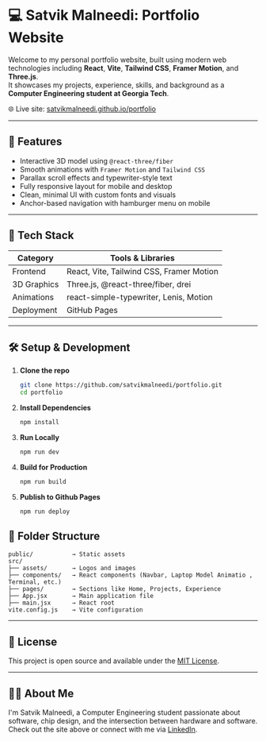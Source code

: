 # 💻 Satvik Malneedi: Portfolio Website

Welcome to my personal portfolio website, built using modern web technologies including **React**, **Vite**, **Tailwind CSS**, **Framer Motion**, and **Three.js**.  
It showcases my projects, experience, skills, and background as a **Computer Engineering student at Georgia Tech**.

🌐 Live site: [satvikmalneedi.github.io/portfolio](https://satvikmalneedi.github.io/portfolio)

---

## 🚀 Features

- Interactive 3D model using `@react-three/fiber`
- Smooth animations with `Framer Motion` and `Tailwind CSS`
- Parallax scroll effects and typewriter-style text
- Fully responsive layout for mobile and desktop
- Clean, minimal UI with custom fonts and visuals
- Anchor-based navigation with hamburger menu on mobile

---

## 📁 Tech Stack

| Category     | Tools & Libraries                         |
|--------------|-------------------------------------------|
| Frontend     | React, Vite, Tailwind CSS, Framer Motion  |
| 3D Graphics  | Three.js, @react-three/fiber, drei        |
| Animations   | react-simple-typewriter, Lenis, Motion    |
| Deployment   | GitHub Pages                              |

---

## 🛠️ Setup & Development

1. **Clone the repo**

   ```bash
   git clone https://github.com/satvikmalneedi/portfolio.git
   cd portfolio
   ```
2. **Install Dependencies**

   ```bash
   npm install
   ```
3. **Run Locally**

   ```bash
   npm run dev
   ```
   
4. **Build for Production**

   ```bash
   npm run build
   ```
5. **Publish to Github Pages**

   ```bash
   npm run deploy
   ```
## 📂 Folder Structure

```
public/           → Static assets
src/
├── assets/       → Logos and images
├── components/   → React components (Navbar, Laptop Model Animatio , Terminal, etc.)
├── pages/        → Sections like Home, Projects, Experience
├── App.jsx       → Main application file
├── main.jsx      → React root
vite.config.js    → Vite configuration
```

---

## 📄 License

This project is open source and available under the [MIT License](LICENSE).

---

## 🙋‍♂️ About Me

I'm Satvik Malneedi, a Computer Engineering student passionate about software, chip design, and the intersection between hardware and software.  
Check out the site above or connect with me via [LinkedIn](https://www.linkedin.com/in/satvikmalneedi/).
